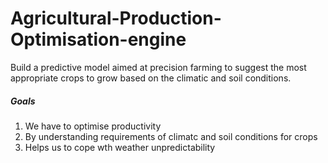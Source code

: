 # Agricultural-Production-Optimisation-engine
Build a predictive model aimed at precision farming to suggest the most appropriate crops to grow based on the climatic and soil conditions.


##### **Goals**
1. We have to optimise productivity
2. By understanding requirements of climatc and soil conditions for crops
3. Helps us to cope wth weather unpredictability

